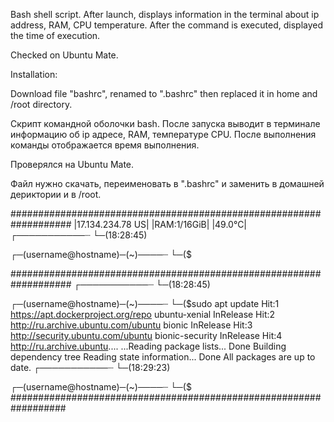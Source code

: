 Bash shell script. After launch, displays information in the terminal
about ip address, RAM, CPU temperature. After the command is executed, displayed the time of execution.

Checked on Ubuntu Mate.

Installation:

Download file "bashrc", renamed to ".bashrc" then replaced it in home and /root directory.



Cкрипт командной оболочки bash. После запуска выводит в терминале информацию 
об ip адресе, RAM, температуре CPU. После выполнения команды отображается время выполнения.

Проверялся на Ubuntu Mate.

Файл нужно скачать, переименовать в ".bashrc" и заменить в домашней дериктории и в /root.



###################################################################
|17.134.234.78 US|
|RAM:1/16GiB|
|49.0°C|
┌───────────┈
└─(18:28:45)

┌─(username@hostname)─(~)────┈
└─($








###################################################################
┌───────────┈
└─(18:28:45)

┌─(username@hostname)─(~)────┈
└─($sudo apt update 
Hit:1 https://apt.dockerproject.org/repo ubuntu-xenial InRelease
Hit:2 http://ru.archive.ubuntu.com/ubuntu bionic InRelease 
Hit:3 http://security.ubuntu.com/ubuntu bionic-security InRelease 
Hit:4 http://ru.archive.ubuntu....
...Reading package lists... Done
Building dependency tree 
Reading state information... Done
All packages are up to date.
┌───────────┈
└─(18:29:23)

┌─(username@hostname)─(~)────┈
└─($
##################################################################
